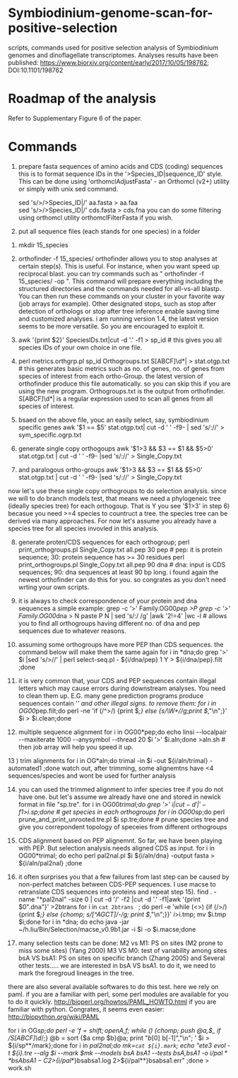 # Symbiodinium-genome-scan-for-positive-selection
scripts, commands used for positive selection analysis of Symbiodinium genomes and dinoflagellate transcriptomes.
Analyses results have been published: https://www.biorxiv.org/content/early/2017/10/05/198762; DOI:10.1101/198762 

# Roadmap of the analysis
Refer to Supplementary Figure 6 of the paper. 

# Commands

1. prepare fasta sequences of amino acids and CDS (coding) sequences 
this is to format sequence IDs in the '>Species_ID|sequence_ID' style. This can be done using 'orthomclAdjustFasta' - an Orthomcl (v2+) utility or simply with unix sed command.

      sed 's/>/>Species_ID|/' aa.fasta > aa.faa  
      sed 's/>/>Species_ID|/' cds.fasta > cds.fna 
      you can do some filtering using orthomcl utility orthomclFilterFasta if you wish.

2. put all sequence files (each stands for one species) in a folder
1) mkdir 15_species 

2) orthofinder -f 15_species/ 
orthofinder allows you to stop analyses at certain step(s). This is useful. For instance, when you want speed up reciprocal blast. 
you can try commands such as " orthofinder -f 15_species/ -op ". This command will prepare everything including the structured directories and the commands needed for all-vs-all blastp. You can then run these commands on your cluster in your favorite way (job arrays for example). Other designated stops, such as stop after detection of orthologs or stop after tree inference enable saving time and customized analyses.
i am running version 1.4, the latest version seems to be more versatile. So you are encouraged to exploit it.

3)  awk '{print $2}' SpeciesIDs.txt|cut -d '.' -f1 > sp_id  # this gives you all species IDs of your own choice in one file.

4)  perl metrics.orthgrp.pl sp_id Orthogroups.txt S[ABCF]\d*\|  > stat.otgp.txt # this generates basic metrics such as no. of genes, no. of genes from species of interest from each ortho-Group. the latest version of orthofinder produce this file automatically. so you can skip this if you are using the new program. Orthogroups.txt is the output from orthofinder. S[ABCF]\d*\| is a regular expression used to scan all genes from all species of interest. 

5) bsaed on the above file, youc an easily select, say, symbiodinium specific genes
awk '$1 == $5' stat.otgp.txt| cut -d ' ' -f9- | sed 's/://' > sym_specific.ogrp.txt 

6)  generate single copy orthogoups 
awk '$1>3 &&  $3 == $1 && $5>0' stat.otgp.txt | cut -d ' ' -f9- |sed 's/://' > Single_Copy.txt

7)  and paralogous ortho-groups
awk '$1>3 &&  $3 == $1 && $5>0' stat.otgp.txt | cut -d ' ' -f9- |sed 's/://' > Single_Copy.txt

now let's use these single copy orthogroups to do selection analysis.
since we will to do branch models test, that means we need a phylogeneic tree (ideally species tree) for each orthogoup. That is Y you see '$1>3' in step 6) becasue you need >=4 species to countruct a tree.
the species tree can be derived via many approaches. For now let's assume you already have a species tree for all species invovled in this analysis. 

8) generate proten/CDS sequences for each orthogroup;
perl print_orthogroups.pl Single_Copy.txt all.pep 30 pep  # pep: it is protein sequence; 30: protein sequence has >= 30 residues 
perl print_orthogroups.pl Single_Copy.txt all.pep 90 dna #  dna: input is CDS sequences; 90: dna sequences at least 90 bp long.
i found again the newest orthofinder can do this for you. so congrates as you don't need wrting your own scripts.

9)  it is always to check correspondence of your protein and dna sequences 
	 a simple example:
grep -c '>' Family.OG00*pep >P
grep -c '>' Family.OG00*dna > N
paste P N | sed 's/:/ /g' |awk '$2!=$4' |wc -l # allows you to find all orthogroups having different no. of dna and pep sequences due to whatever reasons. 
10) assuming some orthogroups have more PEP than CDS sequences. the command below will make them the same again
for i in *dna;do grep '>' $i |sed 's/>//' | perl select-seq.pl - ${i/dna/pep} 1 Y > ${i/dna/pep}.filt ;done
 
11)  it is very common that, your CDS and PEP sequences contain illegal letters which may cause errors during downstream analyses. You need to clean them up. E.G. many gene prediction programs produce sequences contain '*' and other illegal signs. to remove them: 
for i in OG00*pep.filt;do perl -ne 'if (/^>/) {print \$_;} else {s/\W+//g;print \$_,\"\\n\";}'  $i > $i.clean;done

12)  multiple sequence alignment
for i in OG00*pep;do echo linsi --localpair --maxiterate 1000 --anysymbol --thread 20 $i '>' $i.aln;done >aln.sh # then job array will help you speed it up.

13 )  trim alignments
for i in OG*aln;do trimal -in $i -out ${i/aln/trimal} -automated1 ;done
 watch out, after trimming, some alignemtns have <4 sequences/species and wont be used for further analysis

14)  you can used the trimmed alignment to infer species tree if you do not have one. but let's assume we already have one and stored in newick format in file "sp.tre".
for i in OG00*trimal;do grep '>' $i |cut -d '|' -f1 >$i.sp;done # get species in each orthogroups
for i in OG00*sp;do perl prune_and_print_unrooted.tre.pl $i sp.tre;done # prune species tree and give you correpondent topology of speceies from different orthogroups

 15)  CDS alignment based on PEP alignemnt. So far, we have been playing with PEP. But selection analysis needs aligned CDS as input. 
for i in OG00*trimal; do echo perl pal2nal.pl $i ${i/aln/dna} -output fasta > ${i/aln/pal2nal} ;done 

16)  it often surprises you that a few failures from last step can be caused by non-perfect matches between CDS-PEP sequences. I use macse to retranslate CDS sequences into proteins and repeat step 15). 
find . -name "*pal2nal" -size 0 | cut -d '/' -f2 |cut -d '.' -f1|awk '{print $0".dna"}' >2btrans
for i in `cat 2btrans ` ; do perl -e 'while (<>) {if (/>/){print $_;} else {chomp; s/[^AGCT]/-/g; print $_,"\n";}}' $i >$i.tmp; mv $i.tmp $i;done
for i  in *dna; do echo java -jar ~/h.liu/Bin/Selection/macse_v0.9b1.jar -i $i -o $i.macse;done 

17)  many selection tests can be done:
M2 vs M1: PS on sites (M2 prone to miss some sites) (Yang 2000)
M3 VS M0: test of variability among sites
bsA VS bsA1: PS on sites on specific branch (Zhang 2005)  and Several other tests.....
we are interested in bsA VS bsA1.
to do it, we need to mark the foregroud lineages in the tree.

there are also several available softwares to do this test.
here we rely on paml.
if you are a familiar with perl, some perl modules are available for you to do it quickly. http://bioperl.org/howtos/PAML_HOWTO.html if you are familiar with python. Congrates, it seems even easier: http://biopython.org/wiki/PAML

for  i in OG*sp;do perl -e '$f =shift; open A,$f; while (<A>) {chomp; push @a,$_ if /S[ABCF]\d*/;} @b = sort {$a cmp $b}@a; print  "$b[0]\,\,$b[-1]","\n"; ' $i > ${i/sp**/mark};done
for i in *pal2nal;do mk=`cat ${i}.mark`; echo "ete3 evol -t ${i}.tre --alg $i --mark $mk  --models bsA bsA1  --tests bsA,bsA1 -o ${i/pal**}bsAbsA1  -C 2 >${i/pal**}bsabsa1.log 2>${i/pal**}bsabsa1.err" ;done  > work.sh      
